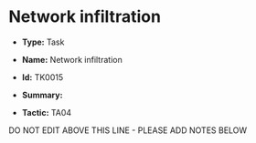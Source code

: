 # Network infiltration

* **Type:** Task

* **Name:** Network infiltration

* **Id:** TK0015

* **Summary:** 

* **Tactic:** TA04

DO NOT EDIT ABOVE THIS LINE - PLEASE ADD NOTES BELOW